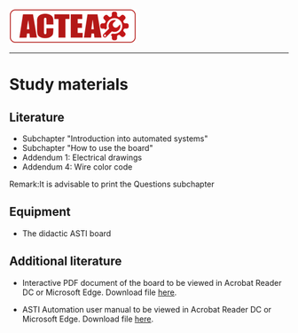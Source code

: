 ![ACTEA](/Logo_ACTEA_2.png)
_____________________________________
# Study materials
## Literature
* Subchapter "Introduction into automated systems"
* Subchapter "How to use the board"
* Addendum 1: Electrical drawings
* Addendum 4: Wire color code

Remark:It is advisable to print the Questions subchapter

## Equipment
* The didactic ASTI board

## Additional literature
*  Interactive PDF document of the board to be viewed in Acrobat Reader DC or Microsoft Edge. Download file <a href="./Ex01/Documents/InteractiveBoardV1.pdf">here</a>.</p>
*  ASTI Automation user manual to be viewed in Acrobat Reader DC or Microsoft Edge. Download file <a href="./Ex01/Documents/ASTI_User_Manual.pdf">here</a>.</p>
